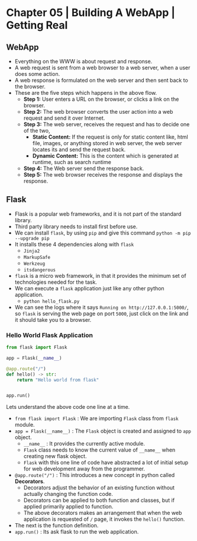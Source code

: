 # Chapter 05 | Building A WebApp | Getting Real #

## WebApp ##
* Everything on the WWW is about request and response.
* A web request is sent from a web browser to a web server, when a user does some action.
* A web response is formulated on the web server and then sent back to the browser.
* These are the five steps which happens in the above flow.
    - **Step 1:** User enters a URL on the browser, or clicks a link on the browser.
    - **Step 2:** The web browser converts the user action into a web request and send it over Internet.
    - **Step 3:** The web server, receives the request and has to decide one of the two,
        + **Static Content:** If the request is only for static content like, html file, images, or anything stored in web server, the web server locates its and send the request back.
        + **Dynamic Content:** This is the content which is generated at runtime, such as search runtime
    - **Step 4:** The Web server send the response back.
    - **Step 5:** The web browser receives the response and displays the response.

## Flask ##
* Flask is a popular web frameworks, and it is not part of the standard library.
* Third party library needs to install first before use.
* We can install `flask`, by using `pip` and give this command `python -m pip --upgrade pip`
* It installs these 4 dependencies along with `flask`
    - `Jinja2`
    - `MarkupSafe`
    - `Werkzeug`
    - `itsdangerous`
* `flask` is a micro web framework, in that it provides the minimum set of technologies needed for the task.
* We can execute a `flask` application just like any other python application.
    - `python hello_flask.py`
* We can see the logs where it says `Running on http://127.0.0.1:5000/`, so `flask` is serving the web page on port `5000`, just click on the link and it should take you to a browser.

### Hello World Flask Application ###

````python
from flask import Flask

app = Flask(__name__)

@app.route("/")
def hello() -> str:
    return "Hello world from flask"


app.run()
````
Lets understand the above code one line at a time.

* `from flask import Flask` : We are importing `Flask` class from `flask` module.
* `app = Flask(__name__)` : The `Flask` object is created and assigned to `app` object.
    - `__name__` : It provides the currently active module. 
    - `Flask` class needs to know the current value of `__name__` when creating new flask object.
    - `Flask` with this one line of code have abstracted a lot of initial setup for web development away from the programmer.
* `@app.route("/")` : This introduces a new concept in python called **Decorators**.
    - Decorators adjust the behavior of an existing function without actually changing the function code.
    - Decorators can be applied to both function and classes, but if applied primarily applied to function.
    - The above decorators makes an arrangement that when the web application is requested of `/` page, it invokes the `hello()` function.
* The next is the function definition.
* `app.run()` : Its ask flask to run the web application.  


